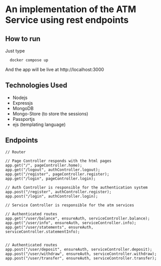# An implementation of the ATM Service using rest endpoints

## How to run
Just type
```terminal
  docker compose up
```
And the app will be live at http://localhost:3000

## Technologies Used
* Nodejs
* Expressjs
* MongoDB
* Mongo-Store (to store the sessions)
* Passportjs
* ejs (templating language)

## Endpoints
```terminal 
// Router

// Page Controller responds with the html pages
app.get("/", pageController.home);
app.get("/logout", authController.logout);
app.get("/register", pageController.register);
app.get("/login", pageController.login);

// Auth Controller is responsible for the authentication system
app.post("/register", authController.register);
app.post("/login", authController.login);

// Service Controller is responsible for the atm services

// Authenticated routes
app.get("/user/balance", ensureAuth, serviceController.balance);
app.get("/user/info", ensureAuth, serviceController.info);
app.get("/user/statements", ensureAuth, serviceController.statementInfo);


// Authenticated routes
app.post("/user/deposit", ensureAuth, serviceController.deposit);
app.post("/user/withdraw", ensureAuth, serviceController.withdraw);
app.post("/user/transfer", ensureAuth, serviceController.transfer);
```
